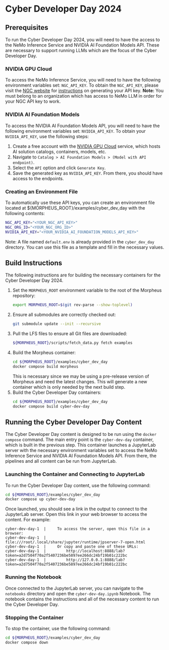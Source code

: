 <!--
SPDX-FileCopyrightText: Copyright (c) 2024, NVIDIA CORPORATION & AFFILIATES. All rights reserved.
SPDX-License-Identifier: Apache-2.0

Licensed under the Apache License, Version 2.0 (the "License");
you may not use this file except in compliance with the License.
You may obtain a copy of the License at

http://www.apache.org/licenses/LICENSE-2.0

Unless required by applicable law or agreed to in writing, software
distributed under the License is distributed on an "AS IS" BASIS,
WITHOUT WARRANTIES OR CONDITIONS OF ANY KIND, either express or implied.
See the License for the specific language governing permissions and
limitations under the License.
-->

# Cyber Developer Day 2024

## Prerequisites

To run the Cyber Developer Day 2024, you will need to have the access to the NeMo Inference Service and NVIDIA AI Foundation Models API. These are necessary to support running LLMs which are the focus of the Cyber Developer Day.

### NVIDIA GPU Cloud

To access the NeMo Inference Service, you will need to have the following environment variables set: `NGC_API_KEY`. To obtain the `NGC_API_KEY`, please visit the [NGC website](https://ngc.nvidia.com/) for [instructions](https://docs.nvidia.com/ngc/gpu-cloud/ngc-user-guide/index.html#generating-api-key) on generating your API key. **Note:** You must belong to an organization which has access to NeMo LLM in order for your NGC API key to work.

### NVIDIA AI Foundation Models

To access the NVIDIA AI Foundation Models API, you will need to have the following environment variables set: `NVIDIA_API_KEY`. To obtain your `NVIDIA_API_KEY`, use the following steps:
1. Create a free account with the [NVIDIA GPU Cloud](https://catalog.ngc.nvidia.com/) service, which hosts AI solution catalogs, containers, models, etc.
2. Navigate to `Catalog > AI Foundation Models > (Model with API endpoint)`.
3. Select the `API` option and click `Generate Key`.
4. Save the generated key as `NVIDIA_API_KEY`. From there, you should have access to the endpoints.

### Creating an Environment File

To automatically use these API keys, you can create an environment file located at ${MORPHEUS_ROOT}/examples/cyber_dev_day with the following contents:
```bash
NGC_API_KEY="<YOUR_NGC_API_KEY>"
NGC_ORG_ID="<YOUR_NGC_ORG_ID>"
NVIDIA_API_KEY="<YOUR_NVIDIA_AI_FOUNDATION_MODELS_API_KEY>"
```

Note: A file named `default.env` is already provided in the `cyber_dev_day` directory. You can use this file as a template and fill in the necessary values.

## Build Instructions

The following instructions are for building the necessary containers for the Cyber Developer Day 2024.

1. Set the `MORPHEUS_ROOT` environment variable to the root of the Morpheus repository:
   ```bash
   export MORPHEUS_ROOT=$(git rev-parse --show-toplevel)
   ```
2. Ensure all submodules are correctly checked out:
   ```bash
   git submodule update --init --recursive
   ```
3. Pull the LFS files to ensure all Git files are downloaded:
   ```bash
   ${MORPHEUS_ROOT}/scripts/fetch_data.py fetch examples
   ```
4. Build the Morpheus container:
   ```bash
   cd ${MORPHEUS_ROOT}/examples/cyber_dev_day
   docker compose build morpheus
   ```
   This is necessary since we may be using a pre-release version of Morpheus and need the latest changes. This will generate a new container which is only needed by the next build step.
5. Build the Cyber Developer Day containers:
   ```bash
   cd ${MORPHEUS_ROOT}/examples/cyber_dev_day
   docker compose build cyber-dev-day
   ```

## Running the Cyber Developer Day Content

The Cyber Developer Day content is designed to be run using the `docker compose` command. The main entry point is the `cyber-dev-day` container, which is built in the previous step. This container launches a JupyterLab server with the necessary environment variables set to access the NeMo Inference Service and NVIDIA AI Foundation Models API. From there, the pipelines and all content can be run from JupyterLab.

### Launching the Container and Connecting to JupyterLab

To run the Cyber Developer Day content, use the following command:
```bash
cd ${MORPHEUS_ROOT}/examples/cyber_dev_day
docker compose up cyber-dev-day
```

Once launched, you should see a link in the output to connect to the JupyterLab server. Open this link in your web browser to access the content. For example:
```
cyber-dev-day-1  |     To access the server, open this file in a browser:
cyber-dev-day-1  |         file:///root/.local/share/jupyter/runtime/jpserver-7-open.html
cyber-dev-day-1  |     Or copy and paste one of these URLs:
cyber-dev-day-1  |         http://localhost:8888/lab?token=a2d7504f70a2f5407236be5897ee266dc24bf19b01c222bc
cyber-dev-day-1  |         http://127.0.0.1:8888/lab?token=a2d7504f70a2f5407236be5897ee266dc24bf19b01c222bc
```

### Running the Notebook

Once connected to the JupyterLab server, you can navigate to the `notebooks` directory and open the `cyber-dev-day.ipynb` Notebook. The notebook contains the instructions and all of the necessary content to run the Cyber Developer Day.

### Stopping the Container

To stop the container, use the following command:
```bash
cd ${MORPHEUS_ROOT}/examples/cyber_dev_day
docker compose down
```
